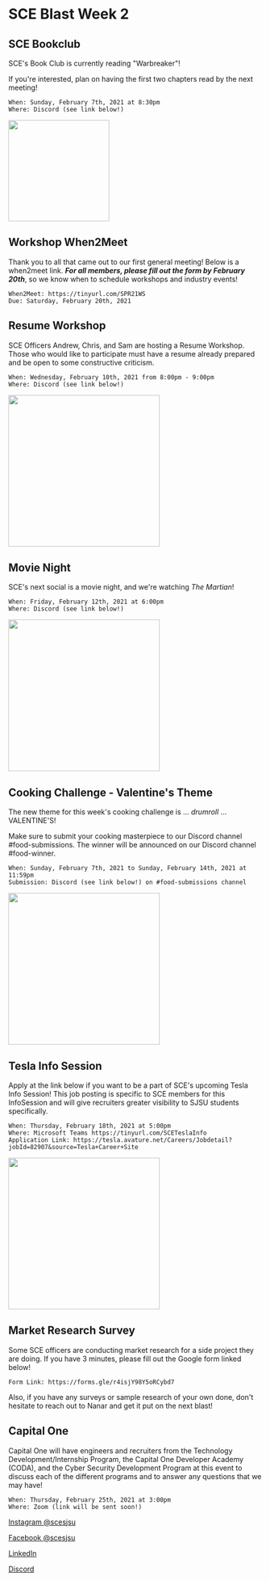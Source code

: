 # SCE Blast Week 2

## SCE Bookclub
SCE's Book Club is currently reading "Warbreaker"! 

If you're interested, plan on having the first two chapters read by the next meeting!

```
When: Sunday, February 7th, 2021 at 8:30pm
Where: Discord (see link below!)
```
<img src="https://user-images.githubusercontent.com/55638619/107126438-c40aea00-6864-11eb-8760-9a9f0b9415af.jpeg" width="200">

## Workshop When2Meet
Thank you to all that came out to our first general meeting! Below is a when2meet link. ***For all members, please fill out the form by February 20th***, so we know when to schedule workshops and industry events!

```
When2Meet: https://tinyurl.com/SPR21WS
Due: Saturday, February 20th, 2021 
```

## Resume Workshop
SCE Officers Andrew, Chris, and Sam are hosting a Resume Workshop. Those who would like to participate must have a resume already prepared and be open to some constructive criticism.

```
When: Wednesday, February 10th, 2021 from 8:00pm - 9:00pm
Where: Discord (see link below!)
```

<img src="https://user-images.githubusercontent.com/55638619/106947458-3d78d000-66df-11eb-94a7-6782f7e9ed42.png" width="300">

## Movie Night
SCE's next social is a movie night, and we're watching *The Martian*! 

```
When: Friday, February 12th, 2021 at 6:00pm
Where: Discord (see link below!)
```

<img src="https://user-images.githubusercontent.com/55638619/107126351-35966880-6864-11eb-8325-c4f48e8a0ca7.png" width="300">

## Cooking Challenge - Valentine's Theme
The new theme for this week's cooking challenge is ... *drumroll* ... VALENTINE'S!

Make sure to submit your cooking masterpiece to our Discord channel #food-submissions. The winner will be announced on our Discord channel #food-winner.

```
When: Sunday, February 7th, 2021 to Sunday, February 14th, 2021 at 11:59pm
Submission: Discord (see link below!) on #food-submissions channel
```

<img src="https://user-images.githubusercontent.com/55638619/106407291-8d5e4b00-63f0-11eb-8def-e8eb1822700f.png" width="300">

## Tesla Info Session
Apply at the link below if you want to be a part of SCE's upcoming Tesla Info Session! This job posting is specific to SCE members for this InfoSession and will give recruiters greater visibility to SJSU students specifically.

```
When: Thursday, February 18th, 2021 at 5:00pm
Where: Microsoft Teams https://tinyurl.com/SCETeslaInfo
Application Link: https://tesla.avature.net/Careers/Jobdetail?jobId=82907&source=Tesla+Career+Site
```

<img src="https://user-images.githubusercontent.com/55638619/106812026-05608700-6624-11eb-977d-91b9d5eb3347.png" width="300">

## Market Research Survey
Some SCE officers are conducting market research for a side project they are doing. If you have 3 minutes, please fill out the Google form linked below!

```
Form Link: https://forms.gle/r4isjY98Y5oRCybd7
```

Also, if you have any surveys or sample research of your own done, don't hesitate to reach out to Nanar and get it put on the next blast!

## Capital One
Capital One will have engineers and recruiters from the Technology Development/Internship Program, the Capital One Developer Academy (CODA), and the Cyber Security Development Program at this event to discuss each of the different programs and to answer any questions that we may have!

```
When: Thursday, February 25th, 2021 at 3:00pm
Where: Zoom (link will be sent soon!)
```

[Instagram @scesjsu](http://instagram.com/sjsusce)

[Facebook @scesjsu](https://www.facebook.com/sjsusce/)

[LinkedIn](https://www.linkedin.com/company/18719781)

[Discord](https://discord.gg/KnhmCRZ)